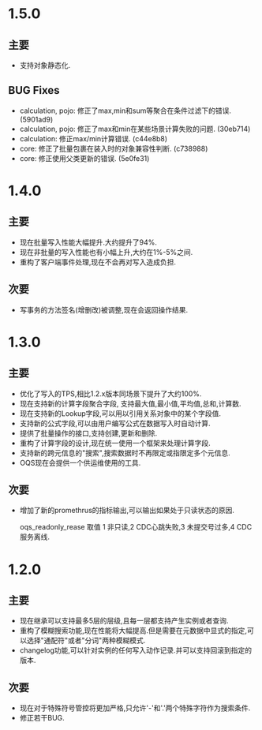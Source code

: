 # 1.5.0

## 主要

* 支持对象静态化.

## BUG Fixes

* calculation, pojo: 修正了max,min和sum等聚合在条件过滤下的错误. (5901ad9)
* calculation, pojo: 修正了max和min在某些场景计算失败的问题. (30eb714)
* calculation: 修正max/min计算错误. (c44e8b8)
* core: 修正了批量包裹在装入时的对象兼容性判断. (c738988)
* core: 修正使用父类更新的错误. (5e0fe31)

# 1.4.0

## 主要

* 现在批量写入性能大幅提升.大约提升了94%.
* 现在非批量的写入性能也有小幅上升,大约在1%-5%之间.
* 重构了客户端事件处理,现在不会再对写入造成负担.

## 次要

* 写事务的方法签名(增删改)被调整,现在会返回操作结果.

# 1.3.0
## 主要
* 优化了写入的TPS,相比1.2.x版本同场景下提升了大约100%.
* 现在支持新的计算字段聚合字段, 支持最大值,最小值,平均值,总和,计算数.
* 现在支持新的Lookup字段,可以用以引用关系对象中的某个字段值.
* 支持新的公式字段,可以由用户编写公式在数据写入时自动计算.
* 提供了批量操作的接口,支持创建,更新和删除.
* 重构了计算字段的设计,现在统一使用一个框架来处理计算字段.
* 支持新的跨元信息的"搜索",搜索数据时不再限定或指限定多个元信息.
* OQS现在会提供一个供运维使用的工具.

## 次要
* 增加了新的promethrus的指标输出,可以输出如果处于只读状态的原因.

  oqs_readonly_rease 取值 1 非只读,2 CDC心跳失败,3 未提交号过多,4 CDC服务离线.

# 1.2.0
## 主要
* 现在继承可以支持最多5层的层级,且每一层都支持产生实例或者查询.
* 重构了模糊搜索功能,现在性能将大幅提高.但是需要在元数据中显式的指定,可以选择"通配符"或者"分词"两种模糊模式.
* changelog功能,可以针对实例的任何写入动作记录.并可以支持回滚到指定的版本.

## 次要
* 现在对于特殊符号管控将更加严格,只允许'-'和'.'两个特殊字符作为搜索条件.
* 修正若干BUG.